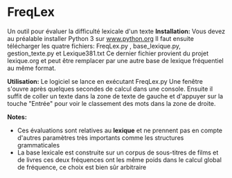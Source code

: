 # FreqLex
Un outil pour évaluer la difficulté lexicale d'un texte
**Installation:**
Vous devez au préalable installer Python 3 sur www.python.org
Il faut ensuite télécharger les quatre fichiers: FreqLex.py , base_lexique.py, gestion_texte.py et Lexique381.txt
Ce dernier fichier provient du projet lexique.org et peut être remplacer par une autre base de lexique fréquentiel au même format.

**Utilisation:**
Le logiciel se lance en exécutant FreqLex.py
Une fenêtre s'ouvre après quelques secondes de calcul dans une console.
Ensuite il suffit de coller un texte dans la zone de texte de gauche et d'appuyer sur la touche "Entrée" pour voir le classement des mots dans la zone de droite.


**Notes:**
* Ces évaluations sont relatives au **lexique** et ne prennent pas en compte d'autres paramètres très importants comme les structures grammaticales
* La base lexicale est construite sur un corpus de sous-titres de films et de livres ces deux fréquences ont les même poids dans le calcul global de fréquence, ce choix est bien sûr arbitraire 